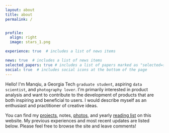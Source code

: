 ```yaml
---
layout: about
title: about
permalink: /


profile:
  align: right
  image: stars_1.png

experience: true  # includes a list of news items

news: true  # includes a list of news items
selected_papers: true # includes a list of papers marked as "selected={true}"
social: true  # includes social icons at the bottom of the page
---
```


Hello! I'm Manqiu, a Georgia Tech `graduate student`, aspiring `data scientist`, and `photography lover`. I'm primarily interested in product analysis and want to contribute to the development of products that are both inspiring and beneficial to users. I would describe myself as an enthusiast and practitioner of creative ideas.

You can find my [projects](https://manqiul.github.io/projects/), notes, [photos](https://manqiul.github.io/photography/), and yearly [reading list](https://manqiul.github.io/reading/) on this website. My previous experiences and most recent updates are listed below. Please feel free to browse the site and leave comments!
